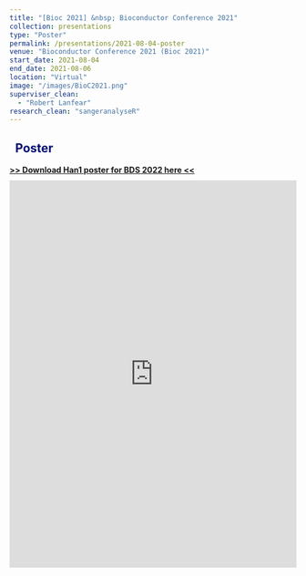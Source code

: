 ```yaml
---
title: "[Bioc 2021] &nbsp; Bioconductor Conference 2021"
collection: presentations
type: "Poster"
permalink: /presentations/2021-08-04-poster
venue: "Bioconductor Conference 2021 (Bioc 2021)"
start_date: 2021-08-04
end_date: 2021-08-06
location: "Virtual"
image: "/images/BioC2021.png"
superviser_clean:
  - "Robert Lanfear"
research_clean: "sangeranalyseR"
---
```


<h2 style="color: #000f70"> <i class="fas fa-dot-circle" style="font-size:18px;"></i> &nbsp;&nbsp;Poster </h2>

<div id="content_cv_pdf">
  <a href="https://storage.googleapis.com/storage.khchao.com/JHU%20PhD/Bioc2021/sangeranalyseR_poster.pdf" target="_blan"><b> >> Download Han1 poster for BDS 2022 here <<</b></a>
  <p style="margin-top:10px">
    <iframe src="https://storage.googleapis.com/storage.khchao.com/JHU%20PhD/Bioc2021/sangeranalyseR_poster.pdf" width="100%" height="680" style="border:none;" scrolling="no"></iframe>
  </p>
</div>